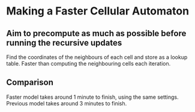 # Making a Faster Cellular Automaton #

## Aim to precompute as much as possible before running the recursive updates ## 
Find the coordinates of the neighbours of each cell and store as a lookup table.
Faster than computing the neighbouring cells each iteration.

## Comparison ##

Faster model takes around 1 minute to finish, using the same settings.
Previous model takes around 3 minutes to finish.
